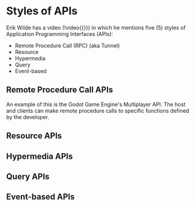 # Styles of APIs
Erik Wilde has a video (!video{{}}) in which he mentions five (5) styles of Application Programming Interfaces (APIs):
- Remote Procedure Call (RPC) (aka Tunnel)
- Resource
- Hypermedia
- Query
- Event-based

## Remote Procedure Call APIs
An example of this is the Godot Game Engine's Multiplayer API. The host and clients can
make remote procedure calls to specific functions defined by the developer.

## Resource APIs


## Hypermedia APIs


## Query APIs


## Event-based APIs


